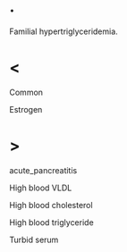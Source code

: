 # .

Familial hypertriglyceridemia.

# <

Common

Estrogen

# >

acute_pancreatitis

High blood VLDL

High blood cholesterol

High blood triglyceride

Turbid serum
